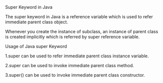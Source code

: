 Super Keyword in Java

The super keyword in Java is a reference variable which is used to refer immediate parent class object.

Whenever you create the instance of subclass, an instance of parent class is created implicitly which is referred by super reference variable.

Usage of Java super Keyword

1.super can be used to refer immediate parent class instance variable.

2.super can be used to invoke immediate parent class method.

3.super() can be used to invoke immediate parent class constructor.